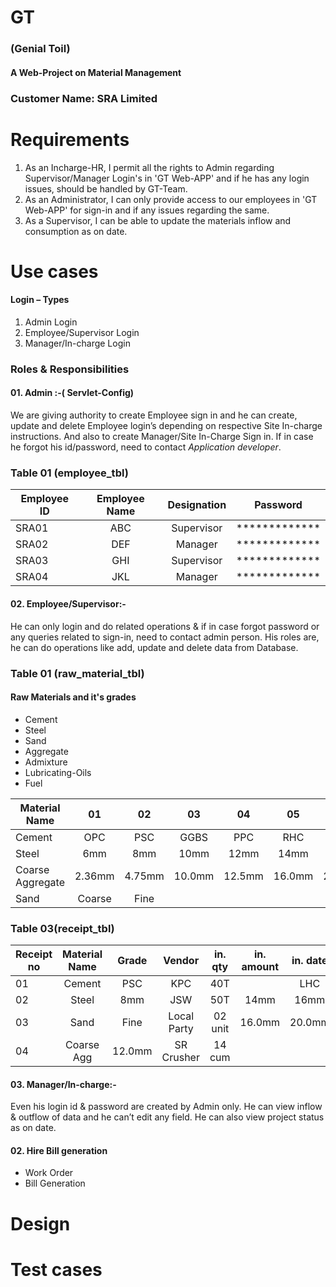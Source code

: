 # GT
### (Genial Toil)
#### A Web-Project on Material Management

### Customer Name: SRA Limited
# Requirements
1. As an Incharge-HR, I permit all the rights to Admin regarding Supervisor/Manager Login's in 'GT Web-APP' and if he has any login issues, should be handled by GT-Team.
2. As an Administrator, I can only provide access to our employees in 'GT Web-APP' for sign-in and if any issues regarding the same.
3. As a Supervisor, I can be able to update the materials inflow and consumption as on date.
# Use cases
#### Login – Types
01. Admin Login
02. Employee/Supervisor Login
03. Manager/In-charge Login

### Roles & Responsibilities
#### 01. Admin :-( Servlet-Config)
We are giving authority to create Employee sign in and he can create, update and delete Employee login’s depending on respective Site In-charge instructions. And also to create Manager/Site In-Charge Sign in.
If in case he forgot his id/password, need to contact *Application developer*.

### Table 01 (employee_tbl)
|   Employee ID   | Employee Name |  Designation  |    Password   |
| -------------   |:-------------:|:-------------:|:-------------:|
|SRA01            |ABC            |Supervisor     | ************* |
|SRA02            |DEF            |Manager        | ************* |
|SRA03            |GHI            |Supervisor     | ************* |
|SRA04            |JKL            |Manager        | ************* |

#### 02. Employee/Supervisor:-
He can only login and do related operations & if in case forgot password or any queries related to sign-in, need to contact admin person.
His roles are, he can do operations like add, update and delete data from Database.
 
### Table 01 (raw_material_tbl)
#### Raw Materials and it's grades
+ Cement
+ Steel
+ Sand
+ Aggregate
+ Admixture
+ Lubricating-Oils
+ Fuel

|  Material Name  |      01       |      02       |      03       |      04       |      05       |      06       |      07       |
| -------------   |:-------------:|:-------------:|:-------------:|:-------------:|:-------------:|:-------------:|:-------------:|
|Cement           |      OPC      |      PSC      |      GGBS     |       PPC     |      RHC      |      LHC      |      QSC      |
|Steel            |      6mm      |      8mm      |      10mm     |      12mm     |      14mm     |      16mm     |      18mm     |
|Coarse Aggregate |     2.36mm    |    4.75mm     |    10.0mm     |      12.5mm   |    16.0mm     |    20.0mm     |    40.0mm     |
|Sand             |     Coarse    |     Fine      |               |               |               |

### Table 03(receipt_tbl)

|   Receipt no    |  Material Name  |     Grade     |     Vendor    |    in. qty    |  in. amount   |    in. date   |
| -------------   |:-------------:|:-------------:|:-------------:|:-------------:|:-------------:|:-------------:|
|01               |      Cement   |      PSC      |      KPC      |       40T     |           |      LHC      | 
|02               |     Steel     |      8mm      |      JSW      |       50T     |      14mm     |      16mm     | 
|03               |     Sand      |      Fine     | Local Party   |      02 unit  |    16.0mm     |    20.0mm     | 
|04               | Coarse Agg    |    12.0mm     |   SR Crusher  |       14 cum  |               |


#### 03. Manager/In-charge:-
Even his login id & password are created by Admin only.
He can view inflow & outflow of data and he can’t edit any field.
He can also view project status as on date.  

#### 02. Hire Bill generation
+ Work Order
+ Bill Generation

# Design

# Test cases
